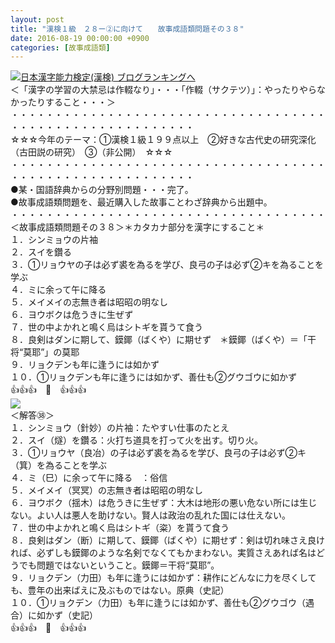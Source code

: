 ```yaml
---
layout: post
title: "漢検１級　２８ー②に向けて　　故事成語類問題その３８"
date: 2016-08-19 00:00:00 +0900
categories: [故事成語類]
---
```


[![](/syuusyuu9701/assets/images/漢検１級-２８ー②に向けて-故事成語類問題その３８-br_c_3028_1.gif)](http://blog.with2.net/link.php?1659096:3028 "日本漢字能力検定(漢検) ブログランキングへ")[日本漢字能力検定(漢検) ブログランキングへ](http://blog.with2.net/link.php?1659096:3028)  
＜「漢字の学習の大禁忌は作輟なり」・・・「作輟（サクテツ）」：やったりやらなかったりすること・・・＞  
・・・・・・・・・・・・・・・・・・・・・・・・・・・・・・・・・・・・・・・・・・・・・・・・・・・・・・・・・  
☆☆☆今年のテーマ：①漢検１級１９９点以上　②好きな古代史の研究深化（古田説の研究）　③（非公開）　☆☆☆　　  
・・・・・・・・・・・・・・・・・・・・・・・・・・・・・・・・・・・・・・・・・・・・・・・・・・・・・・・・・  
●某・国語辞典からの分野別問題・・・完了。  
●故事成語類問題を、最近購入した故事ことわざ辞典から出題中。  
・・・・・・・・・・・・・・・・・・・・・・・・・・・・・・・・・・・・  
＜故事成語類問題その３８＞＊カタカナ部分を漢字にすること＊　  
１．シンミョウの片袖  
２．スイを鑽る  
３．①リョウヤの子は必ず裘を為るを学び、良弓の子は必ず②キを為ることを学ぶ  
４．ミに余って午に降る  
５．メイメイの志無き者は昭昭の明なし  
６．ヨウボクは危うきに生ぜず  
７．世の中よかれと鳴く烏はシトギを貰うて食う  
８．良剣はダンに期して、鏌鎁（ばくや）に期せず　＊鏌鎁（ばくや）＝「干将“莫耶”」の莫耶  
９．リョクデンも年に逢うには如かず  
１０．①リョクデンも年に逢うには如かず、善仕も②グウゴウに如かず  
👍👍👍　🐒　👍👍👍  
![](/syuusyuu9701/assets/images/漢検１級-２８ー②に向けて-故事成語類問題その３８-47cf202546f95fd9748b971d69b24841.png)  
＜解答㊳＞  
１．シンミョウ（針妙）の片袖：たやすい仕事のたとえ  
２．スイ（燧）を鑽る：火打ち道具を打って火を出す。切り火。  
３．①リョウヤ（良冶）の子は必ず裘を為るを学び、良弓の子は必ず②キ（箕）を為ることを学ぶ  
４．ミ（巳）に余って午に降る　：俗信  
５．メイメイ（冥冥）の志無き者は昭昭の明なし  
６．ヨウボク（揺木）は危うきに生ぜず：大木は地形の悪い危ない所には生じない。よい人は悪人を助けない。賢人は政治の乱れた国には仕えない。  
７．世の中よかれと鳴く烏はシトギ（粢）を貰うて食う  
８．良剣はダン（断）に期して、鏌鎁（ばくや）に期せず：剣は切れ味さえ良ければ、必ずしも鏌鎁のような名剣でなくてもかまわない。実質さえあれば名はどうでも問題ではないということ。鏌鎁＝干将“莫耶”。  
９．リョクデン（力田）も年に逢うには如かず：耕作にどんなに力を尽くしても、豊年の出来ばえに及ぶものではない。原典（史記）  
１０．①リョクデン（力田）も年に逢うには如かず、善仕も②グウゴウ（遇合）に如かず（史記）  
👍👍👍　🐒　👍👍👍  
  